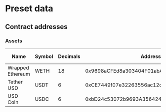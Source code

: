# Preset data

## Contract addresses

### Assets

| Name             | Symbol | Decimals | Address                                    | Deployer index |
| ---------------- | ------ | -------- | ------------------------------------------ | -------------- |
| Wrapped Ethereum | WETH   | 18       | 0x9698aCFEd8a303404F01abAaE50C643eFE210eC8 | 77358          |
| Tether USD       | USDT   | 6        | 0xCE7449f07e32263556ac12cD9DBC1f8bDdFFb28d | 77359          |
| USD Coin         | USDC   | 6        | 0xbD24c53072b9693A35642412227043Ffa5fac382 | 77360          |
